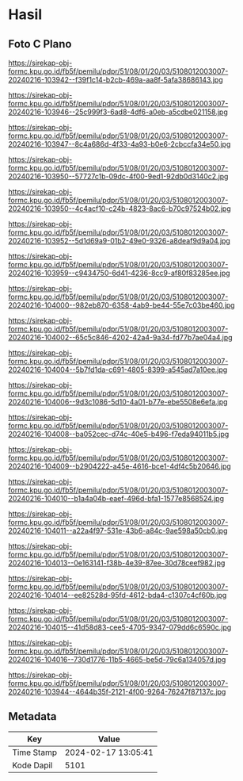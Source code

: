 # Hasil

## Foto C Plano

https://sirekap-obj-formc.kpu.go.id/fb5f/pemilu/pdpr/51/08/01/20/03/5108012003007-20240216-103942--f39f1c14-b2cb-469a-aa8f-5afa38686143.jpg

https://sirekap-obj-formc.kpu.go.id/fb5f/pemilu/pdpr/51/08/01/20/03/5108012003007-20240216-103946--25c999f3-6ad8-4df6-a0eb-a5cdbe021158.jpg

https://sirekap-obj-formc.kpu.go.id/fb5f/pemilu/pdpr/51/08/01/20/03/5108012003007-20240216-103947--8c4a686d-4f33-4a93-b0e6-2cbccfa34e50.jpg

https://sirekap-obj-formc.kpu.go.id/fb5f/pemilu/pdpr/51/08/01/20/03/5108012003007-20240216-103950--57727c1b-09dc-4f00-9ed1-92db0d3140c2.jpg

https://sirekap-obj-formc.kpu.go.id/fb5f/pemilu/pdpr/51/08/01/20/03/5108012003007-20240216-103950--4c4acf10-c24b-4823-8ac6-b70c97524b02.jpg

https://sirekap-obj-formc.kpu.go.id/fb5f/pemilu/pdpr/51/08/01/20/03/5108012003007-20240216-103952--5d1d69a9-01b2-49e0-9326-a8deaf9d9a04.jpg

https://sirekap-obj-formc.kpu.go.id/fb5f/pemilu/pdpr/51/08/01/20/03/5108012003007-20240216-103959--c9434750-6d41-4236-8cc9-af80f83285ee.jpg

https://sirekap-obj-formc.kpu.go.id/fb5f/pemilu/pdpr/51/08/01/20/03/5108012003007-20240216-104000--982eb870-6358-4ab9-be44-55e7c03be460.jpg

https://sirekap-obj-formc.kpu.go.id/fb5f/pemilu/pdpr/51/08/01/20/03/5108012003007-20240216-104002--65c5c846-4202-42a4-9a34-fd77b7ae04a4.jpg

https://sirekap-obj-formc.kpu.go.id/fb5f/pemilu/pdpr/51/08/01/20/03/5108012003007-20240216-104004--5b7fd1da-c691-4805-8399-a545ad7a10ee.jpg

https://sirekap-obj-formc.kpu.go.id/fb5f/pemilu/pdpr/51/08/01/20/03/5108012003007-20240216-104006--9d3c1086-5d10-4a01-b77e-ebe5508e6efa.jpg

https://sirekap-obj-formc.kpu.go.id/fb5f/pemilu/pdpr/51/08/01/20/03/5108012003007-20240216-104008--ba052cec-d74c-40e5-b496-f7eda94011b5.jpg

https://sirekap-obj-formc.kpu.go.id/fb5f/pemilu/pdpr/51/08/01/20/03/5108012003007-20240216-104009--b2904222-a45e-4616-bce1-4df4c5b20646.jpg

https://sirekap-obj-formc.kpu.go.id/fb5f/pemilu/pdpr/51/08/01/20/03/5108012003007-20240216-104010--b1a4a04b-eaef-496d-bfa1-1577e8568524.jpg

https://sirekap-obj-formc.kpu.go.id/fb5f/pemilu/pdpr/51/08/01/20/03/5108012003007-20240216-104011--a22a4f97-531e-43b6-a84c-9ae598a50cb0.jpg

https://sirekap-obj-formc.kpu.go.id/fb5f/pemilu/pdpr/51/08/01/20/03/5108012003007-20240216-104013--0e163141-f38b-4e39-87ee-30d78ceef982.jpg

https://sirekap-obj-formc.kpu.go.id/fb5f/pemilu/pdpr/51/08/01/20/03/5108012003007-20240216-104014--ee82528d-95fd-4612-bda4-c1307c4cf60b.jpg

https://sirekap-obj-formc.kpu.go.id/fb5f/pemilu/pdpr/51/08/01/20/03/5108012003007-20240216-104015--41d58d83-cee5-4705-9347-079dd6c6590c.jpg

https://sirekap-obj-formc.kpu.go.id/fb5f/pemilu/pdpr/51/08/01/20/03/5108012003007-20240216-104016--730d1776-11b5-4665-be5d-79c6a134057d.jpg

https://sirekap-obj-formc.kpu.go.id/fb5f/pemilu/pdpr/51/08/01/20/03/5108012003007-20240216-103944--4644b35f-2121-4f00-9264-76247f87137c.jpg


## Metadata

| Key        | Value               |
| ---------- | ------------------- |
| Time Stamp | 2024-02-17 13:05:41 |
| Kode Dapil | 5101                |



